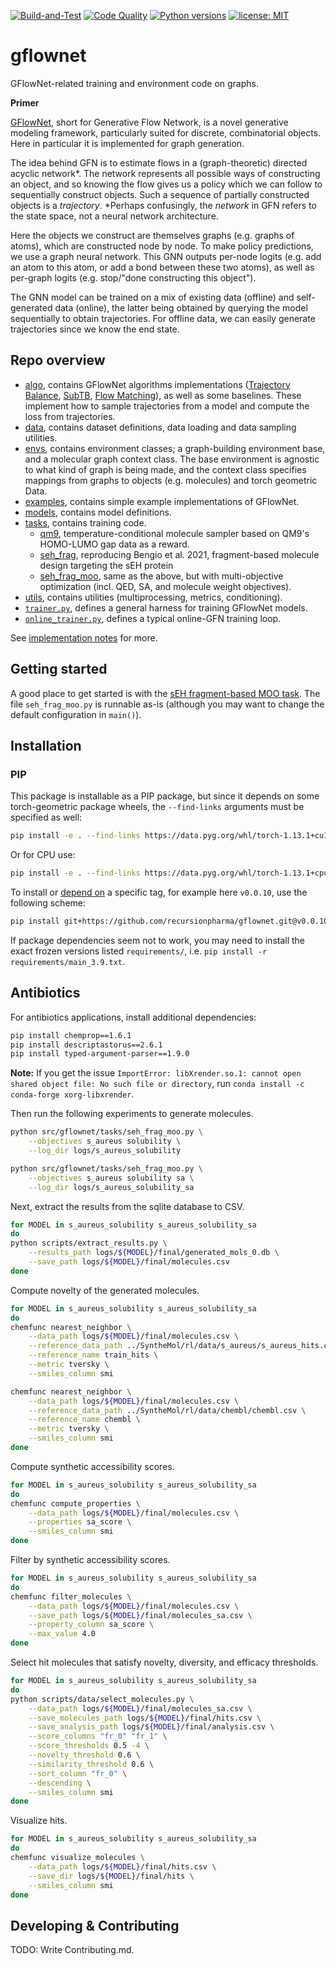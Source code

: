 

[![Build-and-Test](https://github.com/recursionpharma/gflownet/actions/workflows/build-and-test.yaml/badge.svg)](https://github.com/recursionpharma/gflownet/actions/workflows/build-and-test.yaml)
[![Code Quality](https://github.com/recursionpharma/gflownet/actions/workflows/code-quality.yaml/badge.svg)](https://github.com/recursionpharma/gflownet/actions/workflows/code-quality.yaml)
[![Python versions](https://img.shields.io/badge/Python-3.9%2B-blue)](https://www.python.org/downloads/)
[![license: MIT](https://img.shields.io/badge/License-MIT-purple.svg)](LICENSE)

# gflownet

GFlowNet-related training and environment code on graphs.

**Primer**

[GFlowNet](https://yoshuabengio.org/2022/03/05/generative-flow-networks/), short for Generative Flow Network, is a novel generative modeling framework, particularly suited for discrete, combinatorial objects. Here in particular it is implemented for graph generation.

The idea behind GFN is to estimate flows in a (graph-theoretic) directed acyclic network*. The network represents all possible ways of constructing an object, and so knowing the flow gives us a policy which we can follow to sequentially construct objects. Such a sequence of partially constructed objects is a _trajectory_. *Perhaps confusingly, the _network_ in GFN refers to the state space, not a neural network architecture.

Here the objects we construct are themselves graphs (e.g. graphs of atoms), which are constructed node by node. To make policy predictions, we use a graph neural network. This GNN outputs per-node logits (e.g. add an atom to this atom, or add a bond between these two atoms), as well as per-graph logits (e.g. stop/"done constructing this object").

The GNN model can be trained on a mix of existing data (offline) and self-generated data (online), the latter being obtained by querying the model sequentially to obtain trajectories. For offline data, we can easily generate trajectories since we know the end state.

## Repo overview

- [algo](src/gflownet/algo), contains GFlowNet algorithms implementations ([Trajectory Balance](https://arxiv.org/abs/2201.13259), [SubTB](https://arxiv.org/abs/2209.12782), [Flow Matching](https://arxiv.org/abs/2106.04399)), as well as some baselines. These implement how to sample trajectories from a model and compute the loss from trajectories.
- [data](src/gflownet/data), contains dataset definitions, data loading and data sampling utilities.
- [envs](src/gflownet/envs), contains environment classes; a graph-building environment base, and a molecular graph context class. The base environment is agnostic to what kind of graph is being made, and the context class specifies mappings from graphs to objects (e.g. molecules) and torch geometric Data.
- [examples](docs/examples), contains simple example implementations of GFlowNet.
- [models](src/gflownet/models), contains model definitions.
- [tasks](src/gflownet/tasks), contains training code.
    -  [qm9](src/gflownet/tasks/qm9/qm9.py), temperature-conditional molecule sampler based on QM9's HOMO-LUMO gap data as a reward.
    -  [seh_frag](src/gflownet/tasks/seh_frag.py), reproducing Bengio et al. 2021, fragment-based molecule design targeting the sEH protein
    -  [seh_frag_moo](src/gflownet/tasks/seh_frag_moo.py), same as the above, but with multi-objective optimization (incl. QED, SA, and molecule weight objectives).
- [utils](src/gflownet/utils), contains utilities (multiprocessing, metrics, conditioning).
- [`trainer.py`](src/gflownet/trainer.py), defines a general harness for training GFlowNet models.
- [`online_trainer.py`](src/gflownet/online_trainer.py), defines a typical online-GFN training loop.

See [implementation notes](docs/implementation_notes.md) for more.

## Getting started

A good place to get started is with the [sEH fragment-based MOO task](src/gflownet/tasks/seh_frag_moo.py). The file `seh_frag_moo.py` is runnable as-is (although you may want to change the default configuration in `main()`).

## Installation

### PIP

This package is installable as a PIP package, but since it depends on some torch-geometric package wheels, the `--find-links` arguments must be specified as well:

```bash
pip install -e . --find-links https://data.pyg.org/whl/torch-1.13.1+cu117.html
```
Or for CPU use:

```bash
pip install -e . --find-links https://data.pyg.org/whl/torch-1.13.1+cpu.html
```

To install or [depend on](https://matiascodesal.com/blog/how-use-git-repository-pip-dependency/) a specific tag, for example here `v0.0.10`, use the following scheme:
```bash
pip install git+https://github.com/recursionpharma/gflownet.git@v0.0.10 --find-links ...
```

If package dependencies seem not to work, you may need to install the exact frozen versions listed `requirements/`, i.e. `pip install -r requirements/main_3.9.txt`.

## Antibiotics

For antibiotics applications, install additional dependencies:
```bash
pip install chemprop==1.6.1
pip install descriptastorus==2.6.1
pip install typed-argument-parser==1.9.0
```

**Note:** If you get the issue `ImportError: libXrender.so.1: cannot open shared object file: No such file or directory`, run `conda install -c conda-forge xorg-libxrender`.

Then run the following experiments to generate molecules.

```bash
python src/gflownet/tasks/seh_frag_moo.py \
    --objectives s_aureus solubility \
    --log_dir logs/s_aureus_solubility

python src/gflownet/tasks/seh_frag_moo.py \
    --objectives s_aureus solubility sa \
    --log_dir logs/s_aureus_solubility_sa
```

Next, extract the results from the sqlite database to CSV.

```bash
for MODEL in s_aureus_solubility s_aureus_solubility_sa
do
python scripts/extract_results.py \
    --results_path logs/${MODEL}/final/generated_mols_0.db \
    --save_path logs/${MODEL}/final/molecules.csv
done
```

Compute novelty of the generated molecules.

```bash
for MODEL in s_aureus_solubility s_aureus_solubility_sa
do
chemfunc nearest_neighbor \
    --data_path logs/${MODEL}/final/molecules.csv \
    --reference_data_path ../SyntheMol/rl/data/s_aureus/s_aureus_hits.csv \
    --reference_name train_hits \
    --metric tversky \
    --smiles_column smi

chemfunc nearest_neighbor \
    --data_path logs/${MODEL}/final/molecules.csv \
    --reference_data_path ../SyntheMol/rl/data/chembl/chembl.csv \
    --reference_name chembl \
    --metric tversky \
    --smiles_column smi
done
```

Compute synthetic accessibility scores.

```bash
for MODEL in s_aureus_solubility s_aureus_solubility_sa
do
chemfunc compute_properties \
    --data_path logs/${MODEL}/final/molecules.csv \
    --properties sa_score \
    --smiles_column smi
done
```

Filter by synthetic accessibility scores.

```bash
for MODEL in s_aureus_solubility s_aureus_solubility_sa
do
chemfunc filter_molecules \
    --data_path logs/${MODEL}/final/molecules.csv \
    --save_path logs/${MODEL}/final/molecules_sa.csv \
    --property_column sa_score \
    --max_value 4.0
done
```

Select hit molecules that satisfy novelty, diversity, and efficacy thresholds.

```bash
for MODEL in s_aureus_solubility s_aureus_solubility_sa
do
python scripts/data/select_molecules.py \
    --data_path logs/${MODEL}/final/molecules_sa.csv \
    --save_molecules_path logs/${MODEL}/final/hits.csv \
    --save_analysis_path logs/${MODEL}/final/analysis.csv \
    --score_columns "fr_0" "fr_1" \
    --score_thresholds 0.5 -4 \
    --novelty_threshold 0.6 \
    --similarity_threshold 0.6 \
    --sort_column "fr_0" \
    --descending \
    --smiles_column smi
done
```

Visualize hits.

```bash
for MODEL in s_aureus_solubility s_aureus_solubility_sa
do
chemfunc visualize_molecules \
    --data_path logs/${MODEL}/final/hits.csv \
    --save_dir logs/${MODEL}/final/hits \
    --smiles_column smi
done
```

## Developing & Contributing

TODO: Write Contributing.md.

